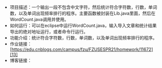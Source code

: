 - 项目描述：一个输出一段不包含中文字符，然后统计符合字符数，行数，单词数，以及单词出现频率排行的程序。主要函数被封装在Lib.java里面，然后在WordCount.java调用并使用。
 - 如何运行：可以在eclipse中运行WordCount.java，输入导入文章和统计结果导出的绝对地址运行，或者命令行运行。
 - 功能介绍：统计符合字符数，行数，单词数，以及单词出现频率排行的程序。
 - 作业链接：[https://edu.cnblogs.com/campus/fzu/FZUSESPR21/homework/11672][13]
 - 博客链接：

[13]: https://edu.cnblogs.com/campus/fzu/FZUSESPR21/homework/11672
